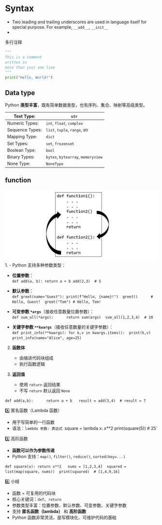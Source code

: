 # Syntax
- Two leading and trailing underscores are used in language itself for special purpose. For example, `__add__`, `__init__`
- 
多行注释
```python
"""  
This is a comment  
written in  
more than just one line  
"""  
print("Hello, World!")
```
## Data type

Python **类型丰富**，既有简单数据类型，也有序列、集合、映射等高级类型。    

| Text Type:      | `str`                              |
| --------------- | ---------------------------------- |
| Numeric Types:  | `int`, `float`, `complex`          |
| Sequence Types: | `list`, `tuple`, `range`, str      |
| Mapping Type:   | `dict`                             |
| Set Types:      | `set`, `frozenset`                 |
| Boolean Type:   | `bool`                             |
| Binary Types:   | `bytes`, `bytearray`, `memoryview` |
| None Type:      | `NoneType`                         |
## function
![](images/posts/20250824-python-tutorial-(2).jpeg)1. - Python 支持多种参数类型：        
- **位置参数**：            
	`def add(a, b):
	 return a + b
	add(2,3)  # 5`
	
- **默认参数**：            
	`def greet(name="Guest"):
	     print(f"Hello, {name}!") 
	greet()      # Hello, Guest! 
	greet("Tom") # Hello, Tom!`
	
- **可变参数 `*args`**（接收任意数量位置参数）：            
	`def sum_all(*args):     
		return sum(args) 
	sum_all(1,2,3,4)  # 10`
	
- **关键字参数 `**kwargs`**（接收任意数量的关键字参数）：            
	`def print_info(**kwargs):
	     for k,v in kwargs.items(): 
	print(k,v) print_info(name="Alice", age=25)`
            
2. **函数体**    
    - 由缩进代码块组成        
    - 执行函数逻辑        
    
3. **返回值**    
    - 使用 `return` 返回结果        
    - 不写 `return` 默认返回 `None`
        
`def add(a,b):     
	return a + b  
result = add(3,4)  # result = 7`

4️⃣ 匿名函数（Lambda 函数）
- 用于写简单的一行函数    
- 语法：`lambda 参数: 表达式
`square = lambda x: x**2 print(square(5))  # 25`

5️⃣ 高阶函数
- **函数可以作为参数传递**    
- Python 支持：`map()`, `filter()`, `reduce()`, `sorted(key=...)`
    
`def square(x):
	return x**2  
nums = [1,2,3,4] 
squared = list(map(square, nums)) 
print(squared)  # [1,4,9,16]`

6️⃣ 小结
- 函数 = 可复用的代码块    
- 核心关键词：`def`、`return`    
- 参数类型丰富：位置参数、默认参数、可变参数、关键字参数    
- 支持 **匿名函数（lambda）** 和 **高阶函数**    
- Python 函数非常灵活，是写模块化、可维护代码的基础